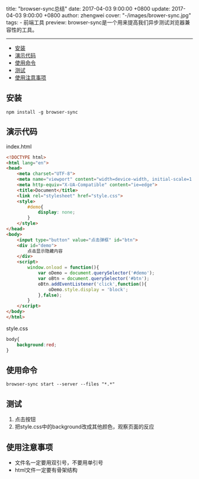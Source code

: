 title: "browser-sync总结"
date: 2017-04-03 9:00:00 +0800
update: 2017-04-03 9:00:00 +0800
author: zhengwei
cover: "-/images/brower-sync.jpg"
tags:
    - 前端工具
preview: browser-sync是一个用来提高我们异步测试浏览器兼容性的工具。

---
<!-- TOC -->

- [安装](#安装)
- [演示代码](#演示代码)
- [使用命令](#使用命令)
- [测试](#测试)
- [使用注意事项](#使用注意事项)

<!-- /TOC -->
## 安装
```
npm install -g browser-sync
```

## 演示代码
index.html
```html
<!DOCTYPE html>
<html lang="en">
<head>
    <meta charset="UTF-8">
    <meta name="viewport" content="width=device-width, initial-scale=1.0">
    <meta http-equiv="X-UA-Compatible" content="ie=edge">
    <title>Document</title>
    <link rel="stylesheet" href="style.css">
    <style>
        #demo{
            display: none;
        }
    </style>
</head>
<body>
    <input type="button" value="点击弹框" id="btn">
    <div id="demo">
        点击显示隐藏内容
    </div>
    <script>
        window.onload = function(){
            var oDemo = document.querySelector('#demo');
            var oBtn = document.querySelector('#btn');
            oBtn.addEventListener('click',function(){
                oDemo.style.display = 'block';
            },false);
        }
    </script>
</body>
</html>
```

style.css
```css
body{
    background:red;
}
```

## 使用命令
```
browser-sync start --server --files "*.*"
```

## 测试
1. 点击按钮
2. 把style.css中的background改成其他颜色，观察页面的反应

## 使用注意事项
- 文件名一定要用双引号，不要用单引号
- html文件一定要有骨架结构